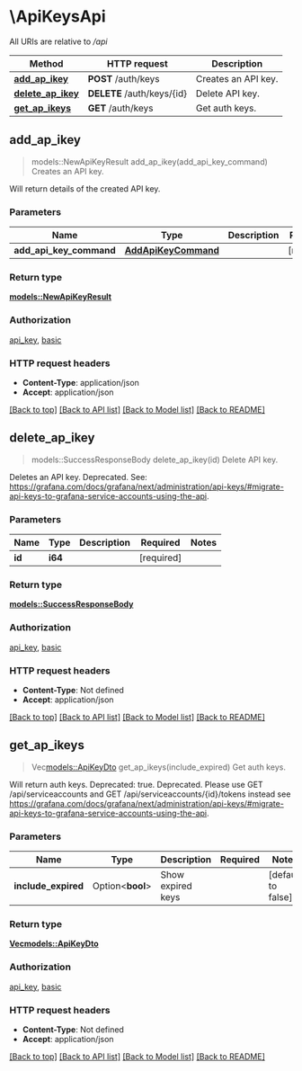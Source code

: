 # \ApiKeysApi

All URIs are relative to */api*

Method | HTTP request | Description
------------- | ------------- | -------------
[**add_ap_ikey**](ApiKeysApi.md#add_ap_ikey) | **POST** /auth/keys | Creates an API key.
[**delete_ap_ikey**](ApiKeysApi.md#delete_ap_ikey) | **DELETE** /auth/keys/{id} | Delete API key.
[**get_ap_ikeys**](ApiKeysApi.md#get_ap_ikeys) | **GET** /auth/keys | Get auth keys.



## add_ap_ikey

> models::NewApiKeyResult add_ap_ikey(add_api_key_command)
Creates an API key.

Will return details of the created API key.

### Parameters


Name | Type | Description  | Required | Notes
------------- | ------------- | ------------- | ------------- | -------------
**add_api_key_command** | [**AddApiKeyCommand**](AddApiKeyCommand.md) |  | [required] |

### Return type

[**models::NewApiKeyResult**](NewApiKeyResult.md)

### Authorization

[api_key](../README.md#api_key), [basic](../README.md#basic)

### HTTP request headers

- **Content-Type**: application/json
- **Accept**: application/json

[[Back to top]](#) [[Back to API list]](../README.md#documentation-for-api-endpoints) [[Back to Model list]](../README.md#documentation-for-models) [[Back to README]](../README.md)


## delete_ap_ikey

> models::SuccessResponseBody delete_ap_ikey(id)
Delete API key.

Deletes an API key. Deprecated. See: https://grafana.com/docs/grafana/next/administration/api-keys/#migrate-api-keys-to-grafana-service-accounts-using-the-api.

### Parameters


Name | Type | Description  | Required | Notes
------------- | ------------- | ------------- | ------------- | -------------
**id** | **i64** |  | [required] |

### Return type

[**models::SuccessResponseBody**](SuccessResponseBody.md)

### Authorization

[api_key](../README.md#api_key), [basic](../README.md#basic)

### HTTP request headers

- **Content-Type**: Not defined
- **Accept**: application/json

[[Back to top]](#) [[Back to API list]](../README.md#documentation-for-api-endpoints) [[Back to Model list]](../README.md#documentation-for-models) [[Back to README]](../README.md)


## get_ap_ikeys

> Vec<models::ApiKeyDto> get_ap_ikeys(include_expired)
Get auth keys.

Will return auth keys.  Deprecated: true.  Deprecated. Please use GET /api/serviceaccounts and GET /api/serviceaccounts/{id}/tokens instead see https://grafana.com/docs/grafana/next/administration/api-keys/#migrate-api-keys-to-grafana-service-accounts-using-the-api.

### Parameters


Name | Type | Description  | Required | Notes
------------- | ------------- | ------------- | ------------- | -------------
**include_expired** | Option<**bool**> | Show expired keys |  |[default to false]

### Return type

[**Vec<models::ApiKeyDto>**](ApiKeyDTO.md)

### Authorization

[api_key](../README.md#api_key), [basic](../README.md#basic)

### HTTP request headers

- **Content-Type**: Not defined
- **Accept**: application/json

[[Back to top]](#) [[Back to API list]](../README.md#documentation-for-api-endpoints) [[Back to Model list]](../README.md#documentation-for-models) [[Back to README]](../README.md)

